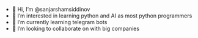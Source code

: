 - 👋 Hi, I’m @sanjarshamsiddinov
- 👀 I’m interested in learning python and AI as most python programmers 
- 🌱 I’m currently learning telegram bots
- 💞️ I’m looking to collaborate on with big companies 

<!---
sanjarshamsiddinov/sanjarshamsiddinov is a ✨ special ✨ repository because its `README.md` (this file) appears on your GitHub profile.
You can click the Preview link to take a look at your changes.
--->
